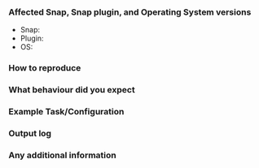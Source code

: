 ### Affected Snap, Snap plugin, and Operating System versions

- Snap:
- Plugin:
- OS:

### How to reproduce

### What behaviour did you expect

### Example Task/Configuration

### Output log

### Any additional information

